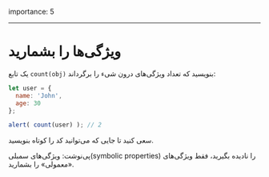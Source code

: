 importance: 5

---

# ویژگی‌ها را بشمارید

یک تابع `count(obj)` بنویسید که تعداد ویژگی‌های درون شیء را برگرداند:

```js
let user = {
  name: 'John',
  age: 30
};

alert( count(user) ); // 2
```

سعی کنید تا جایی که می‌توانید کد را کوتاه بنویسید.

پی‌نوشت: ویژگی‌های سمبلی(symbolic properties) را نادیده بگیرید، فقط ویژگی‌های «معمولی» را بشمارید.
